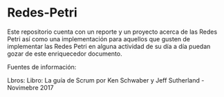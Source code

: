 # Redes-Petri
Este repositorio cuenta con un reporte y un proyecto acerca de las Redes Petri así como una implementación para aquellos que gusten de implementar las Redes Petri en alguna actividad de su día a día puedan gozar de este enriquecedor documento.

Fuentes de información:

Lbros: Libro: La guía de Scrum por Ken Schwaber y Jeff Sutherland - Novimebre 2017
